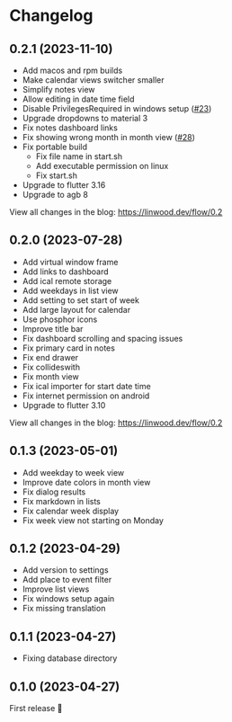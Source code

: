 # Changelog

<!--ENTER CHANGELOG HERE-->

## 0.2.1 (2023-11-10)

* Add macos and rpm builds
* Make calendar views switcher smaller
* Simplify notes view
* Allow editing in date time field
* Disable PrivilegesRequired in windows setup ([#23](https://github.com/LinwoodDev/Flow/issues/23))
* Upgrade dropdowns to material 3
* Fix notes dashboard links
* Fix showing wrong month in month view ([#28](https://github.com/LinwoodDev/Flow/issues/28))
* Fix portable build
  * Fix file name in start.sh
  * Add executable permission on linux
  * Fix start.sh
* Upgrade to flutter 3.16
* Upgrade to agb 8

View all changes in the blog: https://linwood.dev/flow/0.2

## 0.2.0 (2023-07-28)

* Add virtual window frame
* Add links to dashboard
* Add ical remote storage
* Add weekdays in list view
* Add setting to set start of week
* Add large layout for calendar
* Use phosphor icons
* Improve title bar
* Fix dashboard scrolling and spacing issues
* Fix primary card in notes
* Fix end drawer
* Fix collideswith
* Fix month view
* Fix ical importer for start date time
* Fix internet permission on android
* Upgrade to flutter 3.10

View all changes in the blog: https://linwood.dev/flow/0.2

## 0.1.3 (2023-05-01)

* Add weekday to week view
* Improve date colors in month view
* Fix dialog results
* Fix markdown in lists
* Fix calendar week display
* Fix week view not starting on Monday

## 0.1.2 (2023-04-29)

* Add version to settings
* Add place to event filter
* Improve list views
* Fix windows setup again
* Fix missing translation

## 0.1.1 (2023-04-27)

* Fixing database directory

## 0.1.0 (2023-04-27)

First release 🎉
